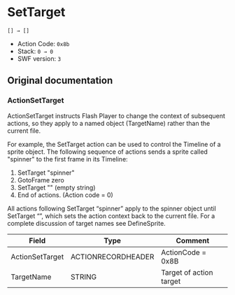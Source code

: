 # SetTarget

```
[] → []
```

- Action Code: `0x8b`
- Stack: `0 → 0`
- SWF version: `3`

## Original documentation

### ActionSetTarget

ActionSetTarget instructs Flash Player to change the context of subsequent actions, so they apply to a named
object (TargetName) rather than the current file.

For example, the SetTarget action can be used to control the Timeline of a sprite object. The following sequence
of actions sends a sprite called "spinner" to the first frame in its Timeline:

1. SetTarget "spinner"
2. GotoFrame zero
3. SetTarget "" (empty string)
4. End of actions. (Action code = 0)

All actions following SetTarget “spinner” apply to the spinner object until SetTarget “”, which sets the action
context back to the current file. For a complete discussion of target names see DefineSprite.

| Field              | Type               | Comment                 |
|--------------------|--------------------|-------------------------|
| ActionSetTarget    | ACTIONRECORDHEADER | ActionCode = 0x8B       |
| TargetName         | STRING             | Target of action target |

